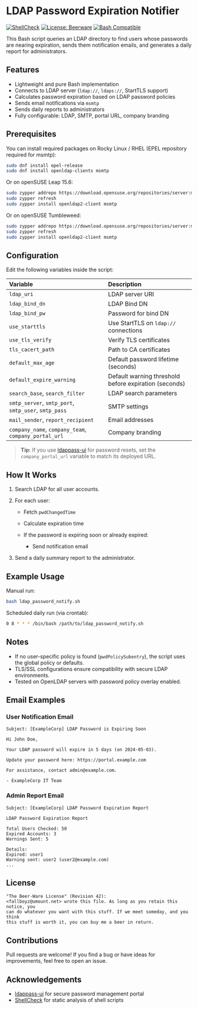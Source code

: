 # LDAP Password Expiration Notifier

[![ShellCheck](https://img.shields.io/badge/shellcheck-passed-brightgreen)](https://www.shellcheck.net/)
[![License: Beerware](https://img.shields.io/badge/license-Beerware-orange?style=flat-square)](https://en.wikipedia.org/wiki/Beerware)
[![Bash Compatible](https://img.shields.io/badge/bash-compatible-blue.svg)](https://www.gnu.org/software/bash/)

This Bash script queries an LDAP directory to find users whose passwords are nearing expiration, sends them notification emails, and generates a daily report for administrators.

## Features

* Lightweight and pure Bash implementation
* Connects to LDAP server (`ldap://`, `ldaps://`, StartTLS support)
* Calculates password expiration based on LDAP password policies
* Sends email notifications via `msmtp`
* Sends daily reports to administrators
* Fully configurable: LDAP, SMTP, portal URL, company branding

## Prerequisites

You can install required packages on Rocky Linux / RHEL (EPEL repository required for msmtp):

```bash
sudo dnf install epel-release
sudo dnf install openldap-clients msmtp
```

Or on openSUSE Leap 15.6:

```bash
sudo zypper addrepo https://download.opensuse.org/repositories/server:mail/openSUSE_Leap_15.6/server:mail.repo
sudo zypper refresh
sudo zypper install openldap2-client msmtp
```

Or on openSUSE Tumbleweed:

```bash
sudo zypper addrepo https://download.opensuse.org/repositories/server:mail/openSUSE_Tumbleweed/server:mail.repo
sudo zypper refresh
sudo zypper install openldap2-client msmtp
```

## Configuration

Edit the following variables inside the script:

| Variable                                             | Description                                           |
| :--------------------------------------------------- | :---------------------------------------------------- |
| `ldap_uri`                                           | LDAP server URI                                       |
| `ldap_bind_dn`                                       | LDAP Bind DN                                          |
| `ldap_bind_pw`                                       | Password for bind DN                                  |
| `use_starttls`                                       | Use StartTLS on `ldap://` connections                 |
| `use_tls_verify`                                     | Verify TLS certificates                               |
| `tls_cacert_path`                                    | Path to CA certificates                               |
| `default_max_age`                                    | Default password lifetime (seconds)                   |
| `default_expire_warning`                             | Default warning threshold before expiration (seconds) |
| `search_base`, `search_filter`                       | LDAP search parameters                                |
| `smtp_server`, `smtp_port`, `smtp_user`, `smtp_pass` | SMTP settings                                         |
| `mail_sender`, `report_recipient`                    | Email addresses                                       |
| `company_name`, `company_team`, `company_portal_url` | Company branding                                      |

> **Tip:**
> If you use [ldappass-ui](https://github.com/fallboyz/ldappass-ui) for password resets, set the `company_portal_url` variable to match its deployed URL.

## How It Works

1. Search LDAP for all user accounts.
2. For each user:

   * Fetch `pwdChangedTime`
   * Calculate expiration time
   * If the password is expiring soon or already expired:

     * Send notification email
3. Send a daily summary report to the administrator.

## Example Usage

Manual run:

```bash
bash ldap_password_notify.sh
```

Scheduled daily run (via crontab):

```bash
0 8 * * * /bin/bash /path/to/ldap_password_notify.sh
```

## Notes

* If no user-specific policy is found (`pwdPolicySubentry`), the script uses the global policy or defaults.
* TLS/SSL configurations ensure compatibility with secure LDAP environments.
* Tested on OpenLDAP servers with password policy overlay enabled.

## Email Examples

### User Notification Email

```
Subject: [ExampleCorp] LDAP Password is Expiring Soon

Hi John Doe,

Your LDAP password will expire in 5 days (on 2024-05-03).

Update your password here: https://portal.example.com

For assistance, contact admin@example.com.

- ExampleCorp IT Team
```

### Admin Report Email

```
Subject: [ExampleCorp] LDAP Password Expiration Report

LDAP Password Expiration Report

Total Users Checked: 50
Expired Accounts: 3
Warnings Sent: 5

Details:
Expired: user1
Warning sent: user2 (user2@example.com)
...
```

## License

```
"The Beer-Ware License" (Revision 42):
<fallboyz@umount.net> wrote this file. As long as you retain this notice, you
can do whatever you want with this stuff. If we meet someday, and you think
this stuff is worth it, you can buy me a beer in return.
```

## Contributions

Pull requests are welcome!
If you find a bug or have ideas for improvements, feel free to open an issue.

## Acknowledgements

* [ldappass-ui](https://github.com/fallboyz/ldappass-ui) for secure password management portal
* [ShellCheck](https://www.shellcheck.net/) for static analysis of shell scripts
